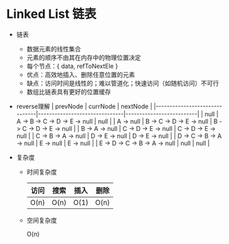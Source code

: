 # Linked List 链表

- 链表
  - 数据元素的线性集合
  - 元素的顺序不由其在内存中的物理位置决定
  - 每个节点：{ data, refToNextEle }
  - 优点：高效地插入、删除任意位置的元素
  - 缺点：访问时间是线性的；难以管道化；快速访问（如随机访问）不可行
  - 数组比链表具有更好的位置缓存

- reverse理解
  |            prevNode           |            currNode           |         nextNode         |
  |-------------------------------|-------------------------------|--------------------------|
  |                          null | A -> B -> C -> D -> E -> null |                     null |
  |                     A -> null | B -> C -> D -> E -> null      | B -> C -> D -> E -> null |
  |                B -> A -> null | C -> D -> E -> null           |      C -> D -> E -> null |
  |           C -> B -> A -> null | D -> E -> null                |           D -> E -> null |
  |      D -> C -> B -> A -> null | E -> null                     |                E -> null |
  | E -> D -> C -> B -> A -> null | null                          |                     null |

- 复杂度

  - 时间复杂度

    |访问|搜索|插入|删除|
    |---|---|----|----|
    |O(n)|O(n)|O(1)|O(n)|

  - 空间复杂度

    O(n)

